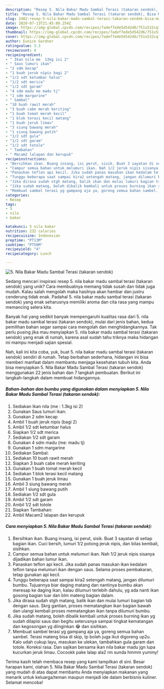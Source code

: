 ```yaml
---
description: "Resep 5. Nila Bakar Madu Sambal Terasi (takaran sendok), Bisa Manjain Lidah"
title: "Resep 5. Nila Bakar Madu Sambal Terasi (takaran sendok), Bisa Manjain Lidah"
slug: 2482-resep-5-nila-bakar-madu-sambal-terasi-takaran-sendok-bisa-manjain-lidah
date: 2020-07-13T21:45:09.254Z
image: https://img-global.cpcdn.com/recipes/7adef7ede5d542d6/751x532cq70/5-nila-bakar-madu-sambal-terasi-takaran-sendok-foto-resep-utama.jpg
thumbnail: https://img-global.cpcdn.com/recipes/7adef7ede5d542d6/751x532cq70/5-nila-bakar-madu-sambal-terasi-takaran-sendok-foto-resep-utama.jpg
cover: https://img-global.cpcdn.com/recipes/7adef7ede5d542d6/751x532cq70/5-nila-bakar-madu-sambal-terasi-takaran-sendok-foto-resep-utama.jpg
author: Eunice Gardner
ratingvalue: 3.3
reviewcount: 4
recipeingredient:
- " Ikan nila me  13kg isi 2"
- " Saus lumuri ikan"
- "2 sdm kecap"
- "1 buah jeruk nipis bagi 2"
- "1/2 sdt ketumbar halus"
- "1/2 sdt merica"
- "1/2 sdt garam"
- "4 sdm madu me madu tj"
- "1 sdm margarine"
- " Sambal"
- "10 buah rawit merah"
- "3 buah cabe merah keriting"
- "1 buah tomat merah kecil"
- "1 blok terasi kecil matang"
- "1 buah jeruk limau"
- "3 siung bawang merah"
- "1 siung bawang putih"
- "1/2 sdt gula"
- "1/2 sdt garam"
- "1/2 sdt totole"
- " Tambahan"
- " Macam2 lalapan dan kerupuk"
recipeinstructions:
- "Bersihkan ikan. Buang insang, isi perut, sisik. Buat 3 sayatan di setiap bagian ikan. Cuci bersih, lumuri 1/2 potong jeruk nipis, dan bilas kembali, sisihkan."
- "Campur semua bahan untuk melumuri ikan. Nah 1/2 jeruk nipis sisanya dijadikan bahan lumur ikan."
- "Panaskan teflon api kecil. Jika sudah panas masukan ikan kedalam teflon tanpa melumuri ikan dengan saus. Selama proses pembakaran, tetap gunakan api kecil."
- "Tunggu beberapa saat sampai kira2 setengah matang, jangan dilumuri bumbu. Tujuannya biar daging matang dan nantinya bumbu akan meresap ke daging ikan, kalau dilumuri terlebih dahulu, yg ada nanti ikan gosong bagian luar dan blm mateng bagian dalam."
- "Jika dirasa sudah stgh matang, balik ikan dan mulai lumuri bagian tsb dengan saus. Skrg gantian, proses mematangkan ikan bagian bawah dan ulangi kembali proses mematangkan ikan tanpa dilumuri bumbu."
- "Jika sudah matang, boleh dibalik kembali untuk proses burning ikan yg sudah dilapisi saus dan begitu seterusnya sampai tingkat kematangan dan kegosongan yg diinginkan 😂 dan sisihkan."
- "Membuat sambel terasi yg gampang aja ya, goreng semua bahan sambel. Terasi mateng bisa di skip, tp boleh juga ikut digoreng up2u. Kalo udah cukup layu, masukan ke ulekan, tambahkan gula garam dan totole. Koreksi rasa. Dan sajikan bersama ikan nila bakar madu jgn lupa kucurkan jeruk limau. Cocookk pake lalap ala2 rm sunda hmmm yummy!"
categories:
- Resep
tags:
- 5
- nila
- bakar

katakunci: 5 nila bakar 
nutrition: 232 calories
recipecuisine: Indonesian
preptime: "PT13M"
cooktime: "PT50M"
recipeyield: "4"
recipecategory: Lunch

---
```



![5. Nila Bakar Madu Sambal Terasi (takaran sendok)](https://img-global.cpcdn.com/recipes/7adef7ede5d542d6/751x532cq70/5-nila-bakar-madu-sambal-terasi-takaran-sendok-foto-resep-utama.jpg)

Sedang mencari inspirasi resep 5. nila bakar madu sambal terasi (takaran sendok) yang unik? Cara membuatnya memang tidak susah dan tidak juga mudah. Kalau salah mengolah maka hasilnya akan hambar dan justru cenderung tidak enak. Padahal 5. nila bakar madu sambal terasi (takaran sendok) yang enak seharusnya memiliki aroma dan cita rasa yang mampu memancing selera kita.



Banyak hal yang sedikit banyak mempengaruhi kualitas rasa dari 5. nila bakar madu sambal terasi (takaran sendok), mulai dari jenis bahan, kedua pemilihan bahan segar sampai cara mengolah dan menghidangkannya. Tak perlu pusing jika mau menyiapkan 5. nila bakar madu sambal terasi (takaran sendok) yang enak di rumah, karena asal sudah tahu triknya maka hidangan ini mampu menjadi sajian spesial.


Nah, kali ini kita coba, yuk, buat 5. nila bakar madu sambal terasi (takaran sendok) sendiri di rumah. Tetap berbahan sederhana, hidangan ini bisa memberi manfaat dalam membantu menjaga kesehatan tubuh kita. Anda bisa menyiapkan 5. Nila Bakar Madu Sambal Terasi (takaran sendok) menggunakan 22 jenis bahan dan 7 langkah pembuatan. Berikut ini langkah-langkah dalam membuat hidangannya.

<!--inarticleads1-->

##### Bahan-bahan dan bumbu yang digunakan dalam menyiapkan 5. Nila Bakar Madu Sambal Terasi (takaran sendok):

1. Sediakan  Ikan nila (me : 1.3kg isi 2)
1. Gunakan  Saus lumuri ikan:
1. Gunakan 2 sdm kecap
1. Ambil 1 buah jeruk nipis (bagi 2)
1. Ambil 1/2 sdt ketumbar halus
1. Siapkan 1/2 sdt merica
1. Sediakan 1/2 sdt garam
1. Gunakan 4 sdm madu (me: madu tj)
1. Gunakan 1 sdm margarine
1. Sediakan  Sambal:
1. Sediakan 10 buah rawit merah
1. Siapkan 3 buah cabe merah keriting
1. Gunakan 1 buah tomat merah kecil
1. Sediakan 1 blok terasi kecil matang
1. Gunakan 1 buah jeruk limau
1. Ambil 3 siung bawang merah
1. Ambil 1 siung bawang putih
1. Sediakan 1/2 sdt gula
1. Ambil 1/2 sdt garam
1. Ambil 1/2 sdt totole
1. Siapkan  Tambahan:
1. Ambil  Macam2 lalapan dan kerupuk




<!--inarticleads2-->

##### Cara menyiapkan 5. Nila Bakar Madu Sambal Terasi (takaran sendok):

1. Bersihkan ikan. Buang insang, isi perut, sisik. Buat 3 sayatan di setiap bagian ikan. Cuci bersih, lumuri 1/2 potong jeruk nipis, dan bilas kembali, sisihkan.
1. Campur semua bahan untuk melumuri ikan. Nah 1/2 jeruk nipis sisanya dijadikan bahan lumur ikan.
1. Panaskan teflon api kecil. Jika sudah panas masukan ikan kedalam teflon tanpa melumuri ikan dengan saus. Selama proses pembakaran, tetap gunakan api kecil.
1. Tunggu beberapa saat sampai kira2 setengah matang, jangan dilumuri bumbu. Tujuannya biar daging matang dan nantinya bumbu akan meresap ke daging ikan, kalau dilumuri terlebih dahulu, yg ada nanti ikan gosong bagian luar dan blm mateng bagian dalam.
1. Jika dirasa sudah stgh matang, balik ikan dan mulai lumuri bagian tsb dengan saus. Skrg gantian, proses mematangkan ikan bagian bawah dan ulangi kembali proses mematangkan ikan tanpa dilumuri bumbu.
1. Jika sudah matang, boleh dibalik kembali untuk proses burning ikan yg sudah dilapisi saus dan begitu seterusnya sampai tingkat kematangan dan kegosongan yg diinginkan 😂 dan sisihkan.
1. Membuat sambel terasi yg gampang aja ya, goreng semua bahan sambel. Terasi mateng bisa di skip, tp boleh juga ikut digoreng up2u. Kalo udah cukup layu, masukan ke ulekan, tambahkan gula garam dan totole. Koreksi rasa. Dan sajikan bersama ikan nila bakar madu jgn lupa kucurkan jeruk limau. Cocookk pake lalap ala2 rm sunda hmmm yummy!




Terima kasih telah membaca resep yang kami tampilkan di sini. Besar harapan kami, olahan 5. Nila Bakar Madu Sambal Terasi (takaran sendok) yang mudah di atas dapat membantu Anda menyiapkan makanan yang menarik untuk keluarga/teman maupun menjadi ide dalam berbisnis kuliner. Selamat mencoba!
